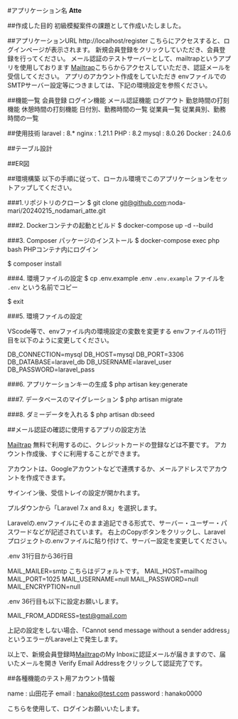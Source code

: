 #アプリケーション名
**Atte**

##作成した目的
初級模擬案件の課題として作成いたしました。

##アプリケーションURL
http://localhost/register
こちらにアクセスすると、ログインページが表示されます。
新規会員登録をクリックしていただき、会員登録を行ってください。
メール認証のテストサーバーとして、mailtrapというアプリを使用しております
[Mailtrap](https://mailtrap.io/)こちらからアクセスしていただき、認証メールを受信してください。
アプリのアカウント作成をしていただき
envファイルでのSMTPサーバー設定等につきましては、下記の環境設定を参照ください。


##機能一覧
会員登録
ログイン機能
メール認証機能
ログアウト
勤怠時間の打刻機能
休憩時間の打刻機能
日付別、勤務時間の一覧
従業員一覧
従業員別、勤務時間の一覧

##使用技術
laravel : 8.*
nginx : 1.21.1
PHP : 8.2
mysql : 8.0.26
Docker : 24.0.6

##テーブル設計


##ER図


##環境構築
以下の手順に従って、ローカル環境でこのアプリケーションをセットアップしてください。

###1.リポジトリのクローン
$ git clone git@github.com:noda-mari/20240215_nodamari_atte.git

###2. Dockerコンテナの起動とビルド
$ docker-compose up -d --build

###3. Composer パッケージのインストール
$ docker-compose exec php bash      PHPコンテナ内にログイン

$ composer install

###4. 環境ファイルの設定
$ cp .env.example .env     `.env.example` ファイルを `.env` という名前でコピー

$ exit

###5. 環境ファイルの設定

VScode等で、envファイル内の環境設定の変数を変更する
envファイルの11行目を以下のように変更してください。

DB_CONNECTION=mysql
DB_HOST=mysql
DB_PORT=3306
DB_DATABASE=laravel_db
DB_USERNAME=laravel_user
DB_PASSWORD=laravel_pass

###6. アプリケーションキーの生成
$ php artisan key:generate

###7. データベースのマイグレーション
$ php artisan migrate

###8. ダミーデータを入れる
$ php artisan db:seed

##メール認証の確認に使用するアプリの設定方法

[Mailtrap](https://mailtrap.io/)
無料で利用するのに、クレジットカードの登録などは不要です。
アカウント作成後、すぐに利用することができます。

アカウントは、Googleアカウントなどで連携するか、メールアドレスでアカウントを作成できます。

サインイン後、受信トレイの設定が開かれます。

プルダウンから「Laravel 7.x and 8.x」を選択します。

Laravelの.envファイルにそのまま追記できる形式で、サーバー・ユーザー・パスワードなどが記述されています。
右上のCopyボタンをクリックし、Laravelプロジェクトの.envファイルに貼り付けて、サーバー設定を変更してください。

.env 31行目から36行目

MAIL_MAILER=smtp    こちらはデフォルトです。
MAIL_HOST=mailhog
MAIL_PORT=1025
MAIL_USERNAME=null
MAIL_PASSWORD=null
MAIL_ENCRYPTION=null

.env 36行目も以下に設定お願いします。

MAIL_FROM_ADDRESS=test@gmail.com

上記の設定をしない場合、「Cannot send message without a sender address」というエラーがLaravel上で発生します。

以上で、新規会員登録時[Mailtrap](https://mailtrap.io/)のMy Inboxに認証メールが届きますので、届いたメールを開き
Verify Email Addressをクリックして認証完了です。

##各種機能のテスト用アカウント情報

name : 山田花子
email : hanako@test.com
password : hanako0000

こちらを使用して、ログインお願いいたします。












